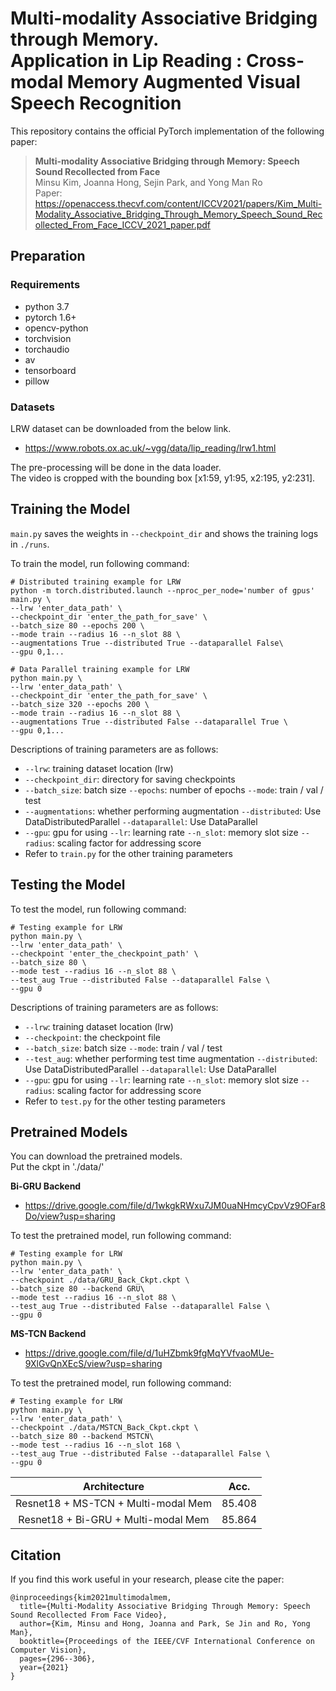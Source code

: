 # Multi-modality Associative Bridging through Memory. <br>Application in Lip Reading : Cross-modal Memory Augmented Visual Speech Recognition
This repository contains the official PyTorch implementation of the following paper:
> **Multi-modality Associative Bridging through Memory: Speech Sound Recollected from Face**<br>
> Minsu Kim, Joanna Hong, Sejin Park, and Yong Man Ro<br>
> Paper: https://openaccess.thecvf.com/content/ICCV2021/papers/Kim_Multi-Modality_Associative_Bridging_Through_Memory_Speech_Sound_Recollected_From_Face_ICCV_2021_paper.pdf<br>

<!---
> **CroMM-VSR: Cross-Modal Memory Augmented Visual Speech Recognition**<br>
> Minsu Kim, Joanna Hong, Sejin Park, and Yong Man Ro<br>
> Paper: https://ieeexplore.ieee.org/abstract/document/9566778<br>
-->

## Preparation

### Requirements
- python 3.7
- pytorch 1.6+
- opencv-python
- torchvision
- torchaudio
- av
- tensorboard
- pillow

### Datasets
LRW dataset can be downloaded from the below link.
- https://www.robots.ox.ac.uk/~vgg/data/lip_reading/lrw1.html

The pre-processing will be done in the data loader.<br>
The video is cropped with the bounding box \[x1:59, y1:95, x2:195, y2:231\].

## Training the Model
`main.py` saves the weights in `--checkpoint_dir` and shows the training logs in `./runs`.

To train the model, run following command:
```shell
# Distributed training example for LRW
python -m torch.distributed.launch --nproc_per_node='number of gpus' main.py \
--lrw 'enter_data_path' \
--checkpoint_dir 'enter_the_path_for_save' \
--batch_size 80 --epochs 200 \
--mode train --radius 16 --n_slot 88 \
--augmentations True --distributed True --dataparallel False\
--gpu 0,1...
```

```shell
# Data Parallel training example for LRW
python main.py \
--lrw 'enter_data_path' \
--checkpoint_dir 'enter_the_path_for_save' \
--batch_size 320 --epochs 200 \
--mode train --radius 16 --n_slot 88 \
--augmentations True --distributed False --dataparallel True \
--gpu 0,1...
```

Descriptions of training parameters are as follows:
- `--lrw`: training dataset location (lrw)
- `--checkpoint_dir`: directory for saving checkpoints
- `--batch_size`: batch size  `--epochs`: number of epochs  `--mode`: train / val / test
- `--augmentations`: whether performing augmentation  `--distributed`: Use DataDistributedParallel  `--dataparallel`: Use DataParallel
- `--gpu`: gpu for using `--lr`: learning rate `--n_slot`: memory slot size `--radius`: scaling factor for addressing score
- Refer to `train.py` for the other training parameters

## Testing the Model
To test the model, run following command:
```shell
# Testing example for LRW
python main.py \
--lrw 'enter_data_path' \
--checkpoint 'enter_the_checkpoint_path' \
--batch_size 80 \
--mode test --radius 16 --n_slot 88 \
--test_aug True --distributed False --dataparallel False \
--gpu 0
```
Descriptions of training parameters are as follows:
- `--lrw`: training dataset location (lrw)
- `--checkpoint`: the checkpoint file
- `--batch_size`: batch size  `--mode`: train / val / test
- `--test_aug`: whether performing test time augmentation  `--distributed`: Use DataDistributedParallel  `--dataparallel`: Use DataParallel
- `--gpu`: gpu for using `--lr`: learning rate `--n_slot`: memory slot size `--radius`: scaling factor for addressing score
- Refer to `test.py` for the other testing parameters

## Pretrained Models
You can download the pretrained models. <br>
Put the ckpt in './data/'

**Bi-GRU Backend**
- https://drive.google.com/file/d/1wkgkRWxu7JM0uaNHmcyCpvVz9OFar8Do/view?usp=sharing <br>

To test the pretrained model, run following command:
```shell
# Testing example for LRW
python main.py \
--lrw 'enter_data_path' \
--checkpoint ./data/GRU_Back_Ckpt.ckpt \
--batch_size 80 --backend GRU\
--mode test --radius 16 --n_slot 88 \
--test_aug True --distributed False --dataparallel False \
--gpu 0
```

**MS-TCN Backend**
- https://drive.google.com/file/d/1uHZbmk9fgMqYVfvaoMUe-9XlGvQnXEcS/view?usp=sharing

To test the pretrained model, run following command:
```shell
# Testing example for LRW
python main.py \
--lrw 'enter_data_path' \
--checkpoint ./data/MSTCN_Back_Ckpt.ckpt \
--batch_size 80 --backend MSTCN\
--mode test --radius 16 --n_slot 168 \
--test_aug True --distributed False --dataparallel False \
--gpu 0
```

|       Architecture      |   Acc.   |
|:-----------------------:|:--------:|
|Resnet18 + MS-TCN + Multi-modal Mem   |   85.408    |
|Resnet18 + Bi-GRU + Multi-modal Mem   |   85.864    |

## Citation
If you find this work useful in your research, please cite the paper:
```
@inproceedings{kim2021multimodalmem,
  title={Multi-Modality Associative Bridging Through Memory: Speech Sound Recollected From Face Video},
  author={Kim, Minsu and Hong, Joanna and Park, Se Jin and Ro, Yong Man},
  booktitle={Proceedings of the IEEE/CVF International Conference on Computer Vision},
  pages={296--306},
  year={2021}
}
```
<!---
@article{kim2021cromm,
  title={CroMM-VSR: Cross-Modal Memory Augmented Visual Speech Recognition},
  author={Kim, Minsu and Hong, Joanna and Park, Se Jin and Ro, Yong Man},
  journal={IEEE Transactions on Multimedia},
  year={2021},
  publisher={IEEE}
}
-->

